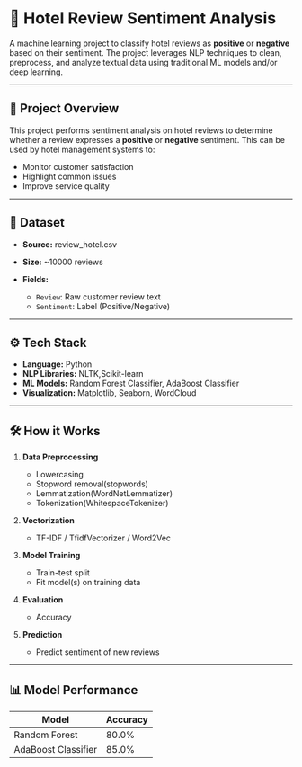 # 🏨 Hotel Review Sentiment Analysis

A machine learning project to classify hotel reviews as **positive** or **negative** based on their sentiment. The project leverages NLP techniques to clean, preprocess, and analyze textual data using traditional ML models and/or deep learning.

---
## 📖 Project Overview

This project performs sentiment analysis on hotel reviews to determine whether a review expresses a **positive** or **negative** sentiment. This can be used by hotel management systems to:

* Monitor customer satisfaction
* Highlight common issues
* Improve service quality

---

## 📂 Dataset

* **Source:** review_hotel.csv
* **Size:** \~10000 reviews
* **Fields:**

  * `Review`: Raw customer review text
  * `Sentiment`: Label (Positive/Negative)

---

## ⚙️ Tech Stack

* **Language:** Python
* **NLP Libraries:** NLTK,Scikit-learn
* **ML Models:** Random Forest Classifier, AdaBoost Classifier
* **Visualization:** Matplotlib, Seaborn, WordCloud

---

## 🛠 How it Works

1. **Data Preprocessing**

   * Lowercasing
   * Stopword removal(stopwords)
   * Lemmatization(WordNetLemmatizer)
   * Tokenization(WhitespaceTokenizer)

2. **Vectorization**

   * TF-IDF / TfidfVectorizer / Word2Vec

3. **Model Training**

   * Train-test split
   * Fit model(s) on training data

4. **Evaluation**

   * Accuracy

5. **Prediction**

   * Predict sentiment of new reviews

---

## 📊 Model Performance

| Model               | Accuracy |
| ------------------- | -------- |
| Random Forest       | 80.0%    |
| AdaBoost Classifier | 85.0%    |


